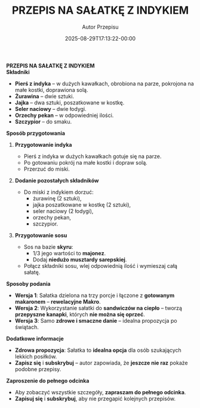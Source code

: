 ﻿---
draft: true
title: "**PRZEPIS NA SAŁATKĘ Z INDYKIEM**"
author: "Autor Przepisu"
recipe_image: images/recipe-headers/default.jpg
date: 2025-08-29T17:13:22-00:00
categories: ["do-kategoryzacji"]
tags: ["draft"]
tagline: "Przepis do sformatowania"
servings: 4
prep_time: 15
cook: true
cook_time: 30
calories: 300
protein: 20
fat: 10
carbohydrate: 25
---
**PRZEPIS NA SAŁATKĘ Z INDYKIEM**  
**Składniki**  
- **Pierś z indyka** – w dużych kawałkach, obrobiona na parze, pokrojona na małe kostki, doprawiona solą.  
- **Żurawina** – dwie sztuki.  
- **Jajka** – dwa sztuki, poszatkowane w kostkę.  
- **Seler naciowy** – dwie łodygi.  
- **Orzechy pekan** – w odpowiedniej ilości.  
- **Szczypior** – do smaku.  

**Sposób przygotowania**  
1. **Przygotowanie indyka**  
   - Pierś z indyka w dużych kawałkach gotuje się na parze.  
   - Po gotowaniu pokrój na małe kostki i dopraw solą.  
   - Przerzuć do miski.  

2. **Dodanie pozostałych składników**  
   - Do miski z indykiem dorzuć:  
     - żurawinę (2 sztuki),  
     - jajka poszatkowane w kostkę (2 sztuki),  
     - seler naciowy (2 łodygi),  
     - orzechy pekan,  
     - szczypior.  

3. **Przygotowanie sosu**  
   - Sos na bazie **skyru**:  
     - 1/3 jego wartości to **majonez**.  
     - Dodaj **niedużo musztardy sarepskiej**.  
   - Połącz składniki sosu, wlej odpowiednią ilość i wymieszaj całą sałatę.  

**Sposoby podania**  
- **Wersja 1**: Sałatka dzielona na trzy porcje i łączone z **gotowanym makaronem** – **rewelacyjne Makro**.  
- **Wersja 2**: Wykorzystanie sałatki do **sandwiczów na ciepło** – tworzą **przepyszne kanapki**, których **nie można się oprzeć**.  
- **Wersja 3**: Samo **zdrowe i smaczne danie** – idealna propozycja po świątach.  

**Dodatkowe informacje**  
- **Zdrowa propozycja**: Sałatka to **idealna opcja** dla osób szukających lekkich posiłków.  
- **Zapisz się** i **subskrybuj** – autor zapowiada, że **jeszcze nie raz** pokaże podobne przepisy.  

**Zaproszenie do pełnego odcinka**  
- Aby zobaczyć wszystkie szczegóły, **zapraszam do pełnego odcinka**.  
- **Zapisuj się** i **subskrybuj**, aby nie przegapić kolejnych przepisów.